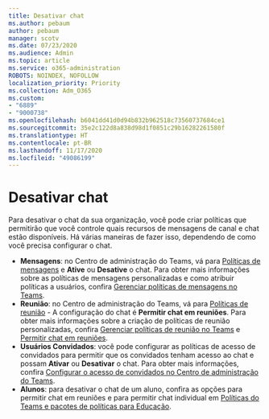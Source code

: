 ```yaml
---
title: Desativar chat
ms.author: pebaum
author: pebaum
manager: scotv
ms.date: 07/23/2020
ms.audience: Admin
ms.topic: article
ms.service: o365-administration
ROBOTS: NOINDEX, NOFOLLOW
localization_priority: Priority
ms.collection: Adm_O365
ms.custom:
- "6889"
- "9000738"
ms.openlocfilehash: b6041dd41d0d94b832b962518c73560737684ce1
ms.sourcegitcommit: 35e2c122d8a838d98d1f0851c29b16282261580f
ms.translationtype: HT
ms.contentlocale: pt-BR
ms.lasthandoff: 11/17/2020
ms.locfileid: "49086199"
---
```

# <a name="disable-chat"></a>Desativar chat

Para desativar o chat da sua organização, você pode criar políticas que permitirão que você controle quais recursos de mensagens de canal e chat estão disponíveis. Há várias maneiras de fazer isso, dependendo de como você precisa configurar o chat.

- **Mensagens**: no Centro de administração do Teams, vá para [Políticas de mensagens](https://admin.teams.microsoft.com/) e **Ative** ou **Desative** o chat. Para obter mais informações sobre as políticas de mensagens personalizadas e como atribuir políticas a usuários, confira [Gerenciar políticas de mensagens no Teams](https://docs.microsoft.com/microsoftteams/messaging-policies-in-teams).
- **Reunião**: no Centro de administração do Teams, vá para [Políticas de reunião](https://admin.teams.microsoft.com/) - A configuração do chat é **Permitir chat em reuniões**. Para obter mais informações sobre a criação de políticas de reunião personalizadas, confira [Gerenciar políticas de reunião no Teams](https://docs.microsoft.com/microsoftteams/meeting-policies-in-teams) e [Permitir chat em reuniões](https://docs.microsoft.com/microsoftteams/meeting-policies-in-teams#allow-chat-in-meetings).
- **Usuários Convidados**: você pode configurar as políticas de acesso de convidados para permitir que os convidados tenham acesso ao chat e possam **Ativar** ou **Desativar** o chat. Para obter mais informações, confira [Configurar o acesso de convidados no Centro de administração do Teams](https://docs.microsoft.com/microsoftteams/set-up-guests#configure-guest-access-in-the-teams-admin-center).
- **Alunos**: para desativar o chat de um aluno, confira as opções para permitir chat em reuniões e para permitir chat individual em [Políticas do Teams e pacotes de políticas para Educação](https://docs.microsoft.com/microsoftteams/policy-packages-edu).





